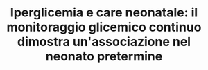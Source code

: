 ---
title: "Iperglicemia e care neonatale: il monitoraggio glicemico continuo dimostra un'associazione nel neonato pretermine"
authors: "L. Martini, A. Galderisi, E. Losiouk, A. Facchinetti, L. Brombin, F. Cava, B. Galeazzo, C. Daicampi, E. Baraldi, G. Steil, G. Lanzola, C. Cobelli, D. Trevisanuto."
venue: "Congresso Nazionale Società Italiana di Neonatologia"
type: "journal"
year: 2016
--- 